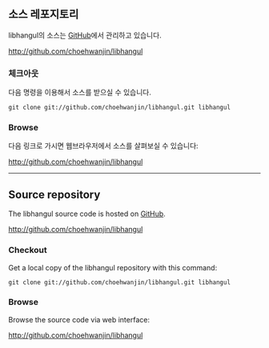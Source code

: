 ## 소스 레포지토리 ##
libhangul의 소스는 [GitHub](http://github.com/)에서 관리하고 있습니다.

http://github.com/choehwanjin/libhangul

### 체크아웃 ###
다음 명령을 이용해서 소스를 받으실 수 있습니다.

```
git clone git://github.com/choehwanjin/libhangul.git libhangul
```

### Browse ###
다음 링크로 가시면 웹브라우저에서 소스를 살펴보실 수 있습니다:

http://github.com/choehwanjin/libhangul


---


## Source repository ##
The libhangul source code is hosted on [GitHub](http://github.com/).

http://github.com/choehwanjin/libhangul

### Checkout ###
Get a local copy of the libhangul repository with this command:

```
git clone git://github.com/choehwanjin/libhangul.git libhangul
```

### Browse ###
Browse the source code via web interface:

http://github.com/choehwanjin/libhangul